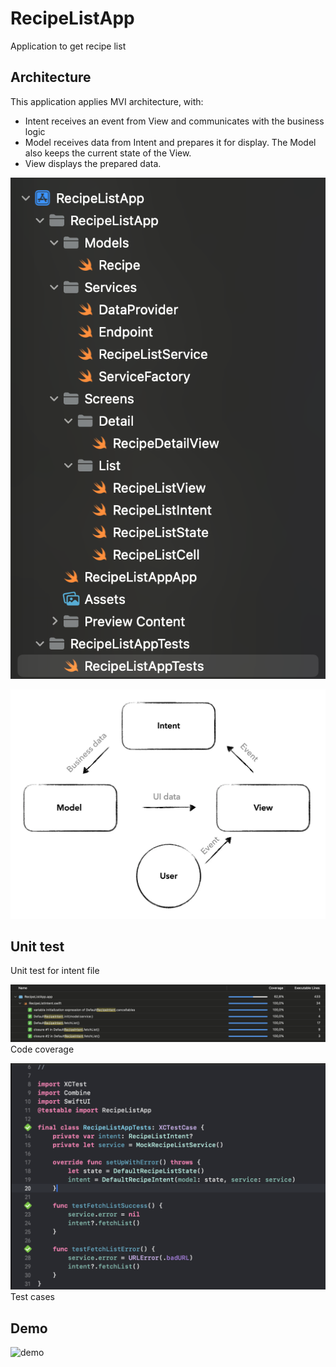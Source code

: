 # RecipeListApp
Application to get recipe list

## Architecture
This application applies MVI architecture, with:
- Intent receives an event from View and communicates with the business logic
- Model receives data from Intent and prepares it for display. The Model also keeps the current state of the View.
- View displays the prepared data.

![architecture](https://github.com/minmon98/RecipeListApp/blob/main/Resources/architecture.png)

![architecture diagram](https://github.com/minmon98/RecipeListApp/blob/main/Resources/architecture_diagram.webp)

## Unit test
Unit test for intent file

![code coverage](https://github.com/minmon98/RecipeListApp/blob/main/Resources/code_coverage.png)
Code coverage

![test cases](https://github.com/minmon98/RecipeListApp/blob/main/Resources/test_case.png)
Test cases

## Demo
![demo](https://github.com/minmon98/RecipeListApp/blob/main/Resources/demo.gif)
